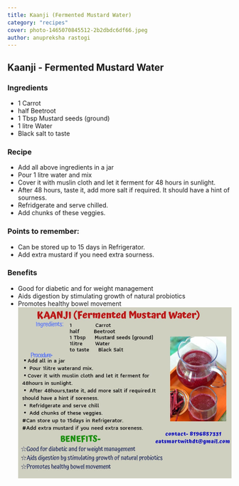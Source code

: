 ```yaml
---
title: Kaanji (Fermented Mustard Water)
category: "recipes"
cover: photo-1465070845512-2b2dbdc6df66.jpeg
author: anupreksha rastogi
---
```


## Kaanji - Fermented Mustard Water

### Ingredients

- 1 Carrot
- half Beetroot
- 1 Tbsp Mustard seeds (ground)
- 1 litre Water
- Black salt to taste

### Recipe

- Add all above ingredients in a jar
- Pour 1 litre water and mix
- Cover it with muslin cloth and let it ferment for 48 hours in sunlight.
- After 48 hours, taste it, add more salt if required. It should have a hint of sourness.
- Refridgerate and serve chilled.
- Add chunks of these veggies.

### Points to remember:

- Can be stored up to 15 days in Refrigerator.
- Add extra mustard if you need extra sourness.

### Benefits

- Good for diabetic and for weight management
- Aids digestion by stimulating growth of natural probiotics
- Promotes healthy bowel movement
  ![unsplash.com](./photo-1465070845512-2b2dbdc6df66.jpeg)
